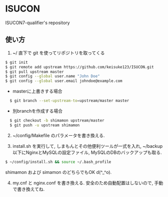 # ISUCON
ISUCON7-qualifier's repository

## 使い方
1. ~/ 直下で git を使ってリポジトリを取ってくる
```bash
$ git init
$ git remote add upstream https://github.com/keisuke123/ISUCON.git
$ git pull upstream master
$ git config --global user.name "John Doe"
$ git config --global user.email johndoe@example.com
```
  - masterに上書きする場合
```bash
  $ git branch --set-upstream-to=upstream/master master
```
  - 別branchを作成する場合
```bash
  $ git checkout -b shimamon upstream/master
  $ git push -u upstream shimamon
```

2. ~/config/Makefile のパラメータを書き換える.

3. install.sh を実行して, しまもんとその他便利ツールが一式を入れ,
~/backup 以下にNginxとMySQLの設定ファイル, MySQLのDBのバックアップも取る.
```bash
$ ~/config/install.sh && source ~/.bash_profile
```
shimamon および simamon のどちらでもOK d(^_^o).

4. my.cnf と nginx.conf を書き換える.
安全のため自動配置はしないので, 手動で書き換えてね.

